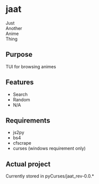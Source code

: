 # jaat
Just  
Another  
Anime  
Thing  

## Purpose

TUI for browsing animes

## Features

 - Search
 - Random
 - N/A

## Requirements

 - js2py
 - bs4
 - cfscrape
 - curses (windows requirement only)

## Actual project

Currently stored in pyCurses/jaat_rev-0.0.*
